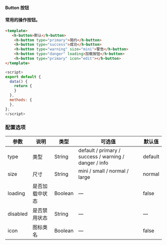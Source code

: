 #### Button 按钮


#### 常用的操作按钮。


``` html
<template>
   <h-button>默认</h-button>
    <h-button type="primary">简约</h-button>
    <h-button type="success">成功</h-button>
    <h-button type="warning" size="mini">警告</h-button>
    <h-button type="danger" loading>加载按钮</h-button>
    <h-button type="primary" icon="edit"></h-button>
</template>
```
``` js
<script>
export default {
  data() {
    return {
    }
  },
  methods: {
  },
};
</script>
```

### 配置选项
| 参数 | 说明 | 类型 | 可选值 | 默认值 |
|-|-|-|-|-|
| type | 类型 | String | default / primary / success / warning / danger / info | default |
| size | 尺寸 | String | mini / small / normal / large | normal |
| loading | 是否加载中状态 | Boolean | — | false |
| disabled | 是否禁用状态 | String | — | — |
| icon | 图标类名 | Boolean | — | false |

